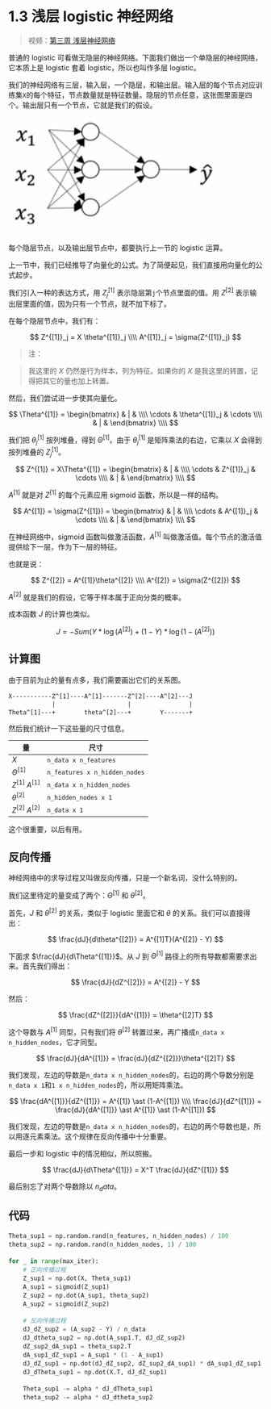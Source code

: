 # 1.3 浅层 logistic 神经网络

> 视频：[第三周 浅层神经网络](https://mooc.study.163.com/learn/deeplearning_ai-2001281002?tid=2001392029)

普通的 logistic 可看做无隐层的神经网络。下面我们做出一个单隐层的神经网络，它本质上是 logistic 套着 logistic，所以也叫作多层 logistic。

我们的神经网络有三层，输入层，一个隐层，和输出层。输入层的每个节点对应训练集`X`的每个特征，节点数量就是特征数量。隐层的节点任意，这张图里面是四个。输出层只有一个节点，它就是我们的假设。

![](img/1-3-1.jpg)

每个隐层节点，以及输出层节点中，都要执行上一节的 logistic 运算。

上一节中，我们已经推导了向量化的公式。为了简便起见，我们直接用向量化的公式起步。

我们引入一种的表达方式，用 $Z^{[1]}_j$ 表示隐层第`j`个节点里面的值。用 $Z^{[2]}$ 表示输出层里面的值，因为只有一个节点，就不加下标了。

在每个隐层节点中，我们有：

$$
Z^{[1]}_j = X \theta^{[1]}_j \\\\
A^{[1]}_j  = \sigma(Z^{[1]}_j)
$$

> 注：

> 我这里的 $X$ 仍然是行为样本，列为特征。如果你的 $X$ 是我这里的转置，记得把其它的量也加上转置。


然后，我们尝试进一步使其向量化。

$$
\Theta^{[1]} = \begin{bmatrix} & | & \\\\ \cdots & \theta^{[1]}_j & \cdots \\\\ & | & \end{bmatrix} \\\\
$$

我们把 $\theta^{[1]}_j$ 按列堆叠，得到 $\Theta^{[1]}$。由于 $\theta^{[1]}_j$ 是矩阵乘法的右边，它乘以 $X$ 会得到按列堆叠的 $Z^{[1]}_j$。

$$
Z^{[1]} = X\Theta^{[1]} = \begin{bmatrix} & | & \\\\ \cdots & Z^{[1]}_j & \cdots \\\\ & | & \end{bmatrix} \\\\
$$

$A^{[1]}$ 就是对 $Z^{[1]}$ 的每个元素应用 sigmoid 函数，所以是一样的结构。

$$
A^{[1]} = \sigma(Z^{[1]}) = \begin{bmatrix} & | & \\\\ \cdots & A^{[1]}_j & \cdots \\\\ & | & \end{bmatrix} \\\\
$$

在神经网络中，sigmoid 函数叫做激活函数，$A^{[1]}$ 叫做激活值。每个节点的激活值提供给下一层，作为下一层的特征。

也就是说：

$$
Z^{[2]} = A^{[1]}\theta^{[2]} \\\\
A^{[2]} = \sigma(Z^{[2]})
$$

$A^{[2]}$ 就是我们的假设，它等于样本属于正向分类的概率。

成本函数 $J$ 的计算也类似。

$$
J = - Sum(Y \ast \log(A^{[2]}) + (1-Y) \ast \log(1-(A^{[2]}))
$$

## 计算图

由于目前为止的量有点多，我们需要画出它们的关系图。

```
X-----------Z^[1]----A^[1]-------Z^[2]----A^[2]---J
            |                    |                |
Theta^[1]---+        theta^[2]---+        Y-------+
```

然后我们统计一下这些量的尺寸信息。

| 量 | 尺寸 |
| --- | --- |
| $X$ | `n_data x n_features` |
| $\Theta^{[1]}$ | `n_features x n_hidden_nodes` |
| $Z^{[1]}$ $A^{[1]}$ | `n_data x n_hidden_nodes` |
| $\theta^{[2]}$ | `n_hidden_nodes x 1` |
| $Z^{[2]}$ $A^{[2]}$ | `n_data x 1` |

这个很重要，以后有用。

## 反向传播

神经网络中的求导过程又叫做反向传播，只是一个新名词，没什么特别的。

我们这里待定的量变成了两个：$\Theta^{[1]}$ 和 $\theta^{[2]}$。

首先，$J$ 和 $\theta^{[2]}$ 的关系，类似于 logistic 里面它和 $\theta$ 的关系。我们可以直接得出：

$$
\frac{dJ}{d\theta^{[2]}} = A^{[1]T}(A^{[2]} - Y)
$$

下面求 $\frac{dJ}{d\Theta^{[1]}}$。从 $J$ 到 $\Theta^{[1]}$ 路径上的所有导数都需要求出来。首先我们得出：

$$
\frac{dJ}{dZ^{[2]}} = A^{[2]} - Y
$$

然后：

$$
\frac{dZ^{[2]}}{dA^{[1]}} = \theta^{[2]T}
$$

这个导数与 $A^{[1]}$ 同型，只有我们将 $\theta^{[2]}$ 转置过来，再广播成`n_data x n_hidden_nodes`，它才同型。

$$
\frac{dJ}{dA^{[1]}} = \frac{dJ}{dZ^{[2]}}\theta^{[2]T}
$$

我们发现，左边的导数是`n_data x n_hidden_nodes`的，右边的两个导数分别是`n_data x 1`和`1 x n_hidden_nodes`的，所以用矩阵乘法。

$$
\frac{dA^{[1]}}{dZ^{[1]}} = A^{[1]} \ast (1-A^{[1]}) \\\\
\frac{dJ}{dZ^{[1]}} = \frac{dJ}{dA^{[1]}} \ast A^{[1]} \ast (1-A^{[1]})
$$

我们发现，左边的导数是`n_data x n_hidden_nodes`的，右边的两个导数也是，所以用逐元素乘法。这个规律在反向传播中十分重要。

最后一步和 logistic 中的情况相似，所以照搬。

$$
\frac{dJ}{d\Theta^{[1]}} = X^T \frac{dJ}{dZ^{[1]}}
$$

最后别忘了对两个导数除以 $n_data$。

## 代码

```py
Theta_sup1 = np.random.rand(n_features, n_hidden_nodes) / 100
theta_sup2 = np.random.rand(n_hidden_nodes, 1) / 100

for _ in range(max_iter):
    # 正向传播过程
    Z_sup1 = np.dot(X, Theta_sup1)
    A_sup1 = sigmoid(Z_sup1)
    Z_sup2 = np.dot(A_sup1, theta_sup2)
    A_sup2 = sigmoid(Z_sup2)

    # 反向传播过程
    dJ_dZ_sup2 = (A_sup2 - Y) / n_data
    dJ_dtheta_sup2 = np.dot(A_sup1.T, dJ_dZ_sup2)
    dZ_sup2_dA_sup1 = theta_sup2.T
    dA_sup1_dZ_sup1 = A_sup1 * (1 - A_sup1)
    dJ_dZ_sup1 = np.dot(dJ_dZ_sup2, dZ_sup2_dA_sup1) * dA_sup1_dZ_sup1
    dJ_dTheta_sup1 = np.dot(X.T, dJ_dZ_sup1)
    
    Theta_sup1 -= alpha * dJ_dTheta_sup1
    theta_sup2 -= alpha * dJ_dtheta_sup2
```
